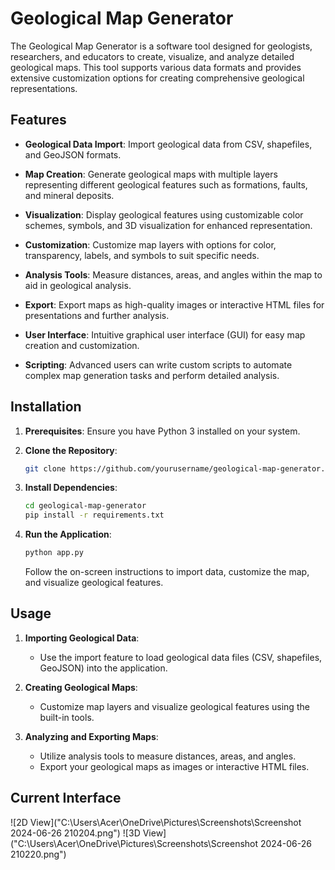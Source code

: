 
# Geological Map Generator

The Geological Map Generator is a software tool designed for geologists, researchers, and educators to create, visualize, and analyze detailed geological maps. This tool supports various data formats and provides extensive customization options for creating comprehensive geological representations.

## Features

- **Geological Data Import**: Import geological data from CSV, shapefiles, and GeoJSON formats.
  
- **Map Creation**: Generate geological maps with multiple layers representing different geological features such as formations, faults, and mineral deposits.
  
- **Visualization**: Display geological features using customizable color schemes, symbols, and 3D visualization for enhanced representation.
  
- **Customization**: Customize map layers with options for color, transparency, labels, and symbols to suit specific needs.
  
- **Analysis Tools**: Measure distances, areas, and angles within the map to aid in geological analysis.
  
- **Export**: Export maps as high-quality images or interactive HTML files for presentations and further analysis.
  
- **User Interface**: Intuitive graphical user interface (GUI) for easy map creation and customization.
  
- **Scripting**: Advanced users can write custom scripts to automate complex map generation tasks and perform detailed analysis.

## Installation

1. **Prerequisites**: Ensure you have Python 3 installed on your system.
   
2. **Clone the Repository**:
   ```bash
   git clone https://github.com/yourusername/geological-map-generator.git
   ```
   
3. **Install Dependencies**:
   ```bash
   cd geological-map-generator
   pip install -r requirements.txt
   ```
   
4. **Run the Application**:
   ```bash
   python app.py
   ```
   Follow the on-screen instructions to import data, customize the map, and visualize geological features.

## Usage

1. **Importing Geological Data**:
   - Use the import feature to load geological data files (CSV, shapefiles, GeoJSON) into the application.
   
2. **Creating Geological Maps**:
   - Customize map layers and visualize geological features using the built-in tools.
   
3. **Analyzing and Exporting Maps**:
   - Utilize analysis tools to measure distances, areas, and angles.
   - Export your geological maps as images or interactive HTML files.

## Current Interface
![2D View]("C:\Users\Acer\OneDrive\Pictures\Screenshots\Screenshot 2024-06-26 210204.png")
![3D View]("C:\Users\Acer\OneDrive\Pictures\Screenshots\Screenshot 2024-06-26 210220.png")

